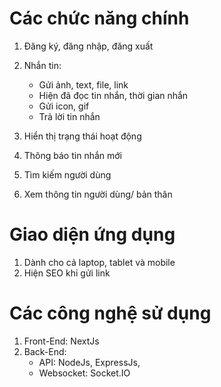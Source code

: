 # Các chức năng chính

1. Đăng ký, đăng nhập, đăng xuất
2. Nhắn tin:

   - Gửi ảnh, text, file, link
   - Hiện đã đọc tin nhắn, thời gian nhắn
   - Gửi icon, gif
   - Trả lời tin nhắn

3. Hiển thị trạng thái hoạt động
4. Thông báo tin nhắn mới
5. Tìm kiếm người dùng
6. Xem thông tin người dùng/ bản thân

# Giao diện ứng dụng

1. Dành cho cả laptop, tablet và mobile
2. Hiện SEO khi gửi link

# Các công nghệ sử dụng

1. Front-End: NextJs
2. Back-End:
   - API: NodeJs, ExpressJs,
   - Websocket: Socket.IO
